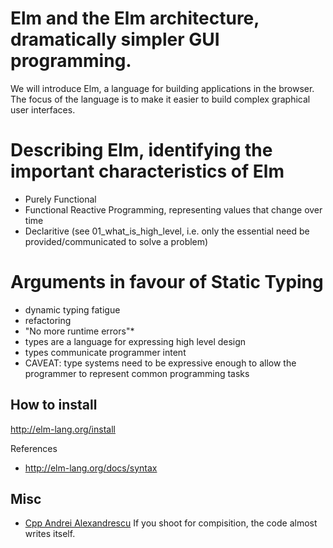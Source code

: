 # Elm and the Elm architecture, dramatically simpler GUI programming.
We will introduce Elm, a language for building applications in the browser. The
focus of the language is to make it easier to build complex graphical user
interfaces.


# Describing Elm, identifying the important characteristics of Elm
* Purely Functional
* Functional Reactive Programming, representing values that change over time 
* Declaritive (see 01_what_is_high_level, i.e. only the essential need be
  provided/communicated to solve a problem)


# Arguments in favour of Static Typing
* dynamic typing fatigue
* refactoring
* "No more runtime errors"*
* types are a language for expressing high level design
* types communicate programmer intent
* CAVEAT: type systems need to be expressive enough to allow the programmer to
  represent common programming tasks

## How to install
http://elm-lang.org/install

References
* http://elm-lang.org/docs/syntax


## Misc
* [Cpp Andrei Alexandrescu](https://www.youtube.com/watch?v=LIb3L4vKZ7U) If you
shoot for compisition, the code almost writes itself.
